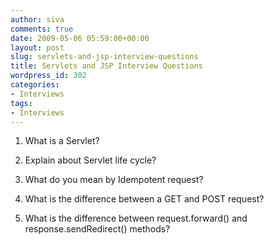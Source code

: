 ```yaml
---
author: siva
comments: true
date: 2009-05-06 05:59:00+00:00
layout: post
slug: servlets-and-jsp-interview-questions
title: Servlets and JSP Interview Questions
wordpress_id: 302
categories:
- Interviews
tags:
- Interviews
---
```


1. What is a Servlet?  
  
2. Explain about Servlet life cycle?  
  
3. What do you mean by Idempotent request?  
  
4. What is the difference between a GET and POST request?  
  
5. What is the difference between request.forward() and response.sendRedirect() methods?
